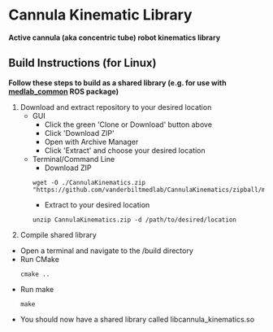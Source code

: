 # Cannula Kinematic Library

**Active cannula (aka concentric tube) robot kinematics library**

## Build Instructions (for Linux)
**Follow these steps to build as a shared library (e.g. for use with [medlab_common](https://github.com/vanderbiltmedlab/medlab_common) ROS package)**

1. Download and extract repository to your desired location
   - GUI
      - Click the green 'Clone or Download' button above
      - Click 'Download ZIP'
      - Open with Archive Manager
      - Click 'Extract' and choose your desired location
   - Terminal/Command Line
      - Download ZIP
      ```
      wget -O ./CannulaKinematics.zip "https://github.com/vanderbiltmedlab/CannulaKinematics/zipball/master"
   
      ```
      - Extract to your desired location
      ```
      unzip CannulaKinematics.zip -d /path/to/desired/location
      ```
 2. Compile shared library
   - Open a terminal and navigate to the /build directory
   - Run CMake
     ```
     cmake ..
     ```
   - Run make
     ```
     make
     ```
   - You should now have a shared library called libcannula_kinematics.so
   
   
